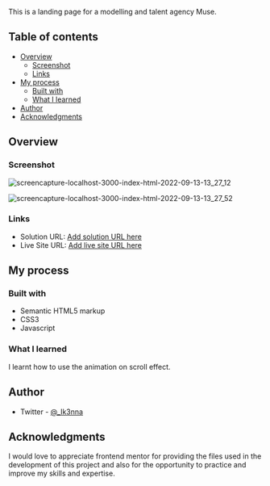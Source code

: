 This is a landing page for a modelling and talent agency Muse.

## Table of contents

- [Overview](#overview)
  - [Screenshot](#screenshot)
  - [Links](#links)
- [My process](#my-process)
  - [Built with](#built-with)
  - [What I learned](#what-i-learned)
- [Author](#author)
- [Acknowledgments](#acknowledgments)


## Overview

### Screenshot
![screencapture-localhost-3000-index-html-2022-09-13-13_27_12](https://user-images.githubusercontent.com/101594456/189901775-0868c659-21e3-43de-bb7c-7d10a88a0c19.png)

![screencapture-localhost-3000-index-html-2022-09-13-13_27_52](https://user-images.githubusercontent.com/101594456/189901798-e1857580-89cc-43f0-b5da-2ecd1d6220d9.png)

### Links

- Solution URL: [Add solution URL here](https://your-solution-url.com)
- Live Site URL: [Add live site URL here](https://your-live-site-url.com)

## My process

### Built with

- Semantic HTML5 markup
- CSS3
- Javascript

### What I learned

I learnt how to use the animation on scroll effect.

## Author

- Twitter - [@_Ik3nna](https://www.twitter.com/_Ik3nna)


## Acknowledgments

I would love to appreciate frontend mentor for providing the files used in the development of this project and also for the opportunity to practice and improve my skills and expertise.


